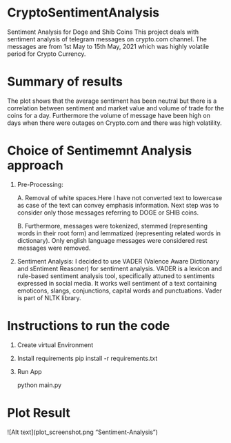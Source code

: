 # CryptoSentimentAnalysis
Sentiment Analysis for Doge and Shib Coins
 This project deals with sentiment analysis of telegram messages on crypto.com channel. The messages are from 1st May to 15th May, 2021 which was highly volatile period for Crypto 
 Currency.

# Summary of results
The plot shows that the average sentiment has been neutral but there is a correlation between sentiment and market value and volume of trade for the coins for a day. 
Furthermore the volume of message have been high on days when there were outages on Crypto.com and there was high volatility.

# Choice of Sentimemnt Analysis approach

1. Pre-Processing:

   A. Removal of white spaces.Here I have not converted text to lowercase as case of the text can convey emphasis information.
      Next step was to consider only those messages referring to DOGE or SHIB coins.
      
   B. Furthermore, messages were tokenized, stemmed (representing words in their root form) and lemmatized (representing related words in dictionary). 
      Only english language messages were considered rest messages were removed.
      
2. Sentiment Analysis:
   I decided to use VADER (Valence Aware Dictionary and sEntiment Reasoner) for sentiment analysis. VADER is a lexicon and rule-based sentiment analysis tool, specifically attuned 
   to sentiments expressed in social media.
   It works well sentiment of a text containing emoticons, slangs, conjunctions, capital words and punctuations. Vader is part of NLTK library.
   
# Instructions to run the code

1. Create virtual Environment

2. Install requirements pip install -r requirements.txt

3. Run App 
   
   python main.py
   
 # Plot Result
 
 ![Alt text](plot_screenshot.png “Sentiment-Analysis”)
